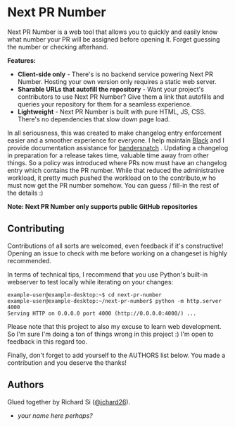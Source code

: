 # Next PR Number

Next PR Number is a web tool that allows you to quickly and easily know what number
your PR will be assigned before opening it. Forget guessing the number or checking
afterhand.

**Features:**

- **Client-side only** - There's is no backend service powering Next PR Number. Hosting
  your own version only requires a static web server.
- **Sharable URLs that autofill the repository** - Want your project's contributors to
  use Next PR Number? Give them a link that autofills and queries your repository for
  them for a seamless experience.
- **Lightweight** - Next PR Number is built with pure HTML, JS, CSS. There's no
  dependencies that slow down page load.

In all seriousness, this was created to make changelog entry enforcement easier
and a smoother experience for everyone. I help maintain [Black](https://github.com/psf/black)
and I provide documentation assistance for [bandersnatch](https://github.com/pypa/bandersnatch)
. Updating a changelog in preparation for a release takes time, valuable time away
from other things. So a policy was introduced where PRs now must have an changelog
entry which contains the PR number. While that reduced the administrative workload,
it pretty much pushed the workload on to the contributo,w ho must now get the PR
number somehow. You can guess / fill-in the rest of the details :)

**Note: Next PR Number only supports public GitHub repositories**

## Contributing

Contributions of all sorts are welcomed, even feedback if it's constructive! Opening
an issue to check with me before working on a changeset is highly recommended.

In terms of technical tips, I recommend that you use Python's built-in webserver to test
locally while iterating on your changes:

```console
example-user@example-desktop:~$ cd next-pr-number
example-user@example-desktop:~/next-pr-number$ python -m http.server 4000
Serving HTTP on 0.0.0.0 port 4000 (http://0.0.0.0:4000/) ...
```

Please note that this project to also my excuse to learn web development. So I'm sure
I'm doing a ton of things wrong in this project :) I'm open to feedback in this regard
too.

Finally, don't forget to add yourself to the AUTHORS list below. You made a contribution
and you deserve the thanks!

## Authors

Glued together by Richard Si ([@ichard26](https://github.com/ichard26)).

- *your name here perhaps?*
